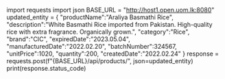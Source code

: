 import requests
import json
BASE_URL = "http://host1.open.uom.lk:8080"
updated_entity = {
"productName":"Araliya Basmathi Rice",
"description":"White Basmathi Rice imported from Pakistan. High-quality rice with extra fragrance. Organically grown.",
"category":"Rice",
"brand":"CIC",
"expiredDate":"2023.05.04",
"manufacturedDate":"2022.02.20",
"batchNumber":324567,
"unitPrice":1020,
"quantity":200,
"createdDate":"2022.02.24"
}
response = requests.post(f"{BASE_URL}/api/products/", json=updated_entity)
print(response.status_code)
